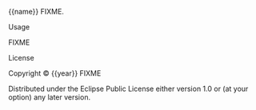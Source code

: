 {{name}}
FIXME.

Usage

FIXME

License

Copyright © {{year}} FIXME

Distributed under the Eclipse Public License either version 1.0 or (at your option) any later version.
